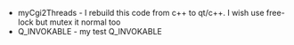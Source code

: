 * myCgi2Threads - I rebuild this code from c++ to qt/c++. I wish use free-lock but mutex it normal too
* Q_INVOKABLE - my test Q_INVOKABLE
